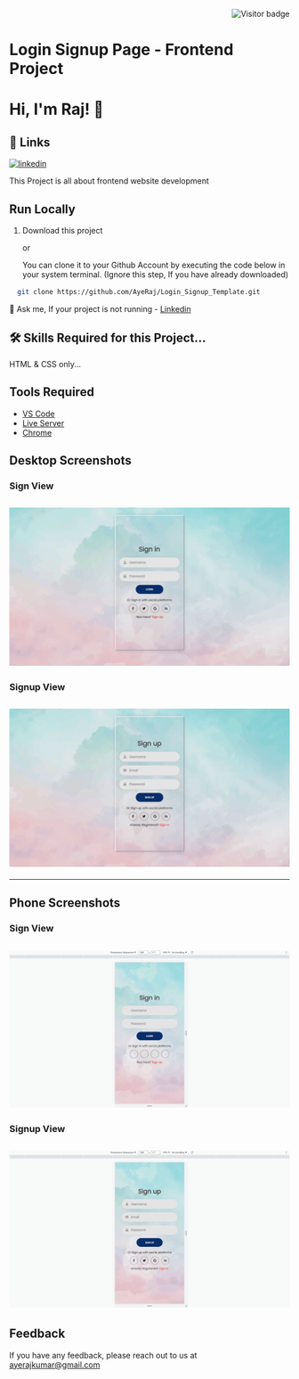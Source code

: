 <p  align="right"><img src="https://visitor-badge.laobi.icu/badge?page_id=AyeRaj" alt="Visitor badge"/>
    
# Login Signup Page - Frontend Project
# Hi, I'm Raj! 👋
## 🔗 Links
[![linkedin](https://img.shields.io/badge/linkedin-0A66C2?style=for-the-badge&logo=linkedin&logoColor=white)](https://www.linkedin.com/in/ayerajkumar/)

This Project is all about frontend website development
    
## Run Locally

1. Download this project

    or

    You can clone it to your Github Account by executing the code below in your system terminal. (Ignore this step, If you have already downloaded)
```bash
  git clone https://github.com/AyeRaj/Login_Signup_Template.git
```

💬 Ask me, If your project is not running - [Linkedin](https://www.linkedin.com/in/ayerajkumar)


## 🛠 Skills Required for this Project...
HTML & CSS only...

## Tools Required
- [VS Code](https://code.visualstudio.com/download)
- [Live Server](https://marketplace.visualstudio.com/items?itemName=ritwickdey.LiveServer)
- [Chrome](https://www.google.com/chrome/thank-you.html?brand=JJTC&statcb=1&installdataindex=empty&defaultbrowser=0#)


## Desktop Screenshots

### Sign View

![App Screenshot](./Screenshots/Login_Desktop_11zon%20(1).png)
-

### Signup View

![App Screenshot](./Screenshots/Signup_Desktop_11zon.png)
-

<hr></hr>

## Phone Screenshots

### Sign View

![App Screenshot](./Screenshots/Login_Phone_11zon.png)
-

### Signup View

![App Screenshot](./Screenshots/Signup_Phone_11zon.png)
-


## Feedback

If you have any feedback, please reach out to us at ayerajkumar@gmail.com


